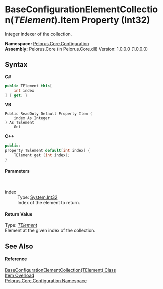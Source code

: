 # BaseConfigurationElementCollection(*TElement*).Item Property (Int32)
 

Integer indexer of the collection.

**Namespace:**&nbsp;<a href="74405DDA">Pelorus.Core.Configuration</a><br />**Assembly:**&nbsp;Pelorus.Core (in Pelorus.Core.dll) Version: 1.0.0.0 (1.0.0.0)

## Syntax

**C#**<br />
``` C#
public TElement this[
	int index
] { get; }
```

**VB**<br />
``` VB
Public ReadOnly Default Property Item ( 
	index As Integer
) As TElement
	Get
```

**C++**<br />
``` C++
public:
property TElement default[int index] {
	TElement get (int index);
}
```


#### Parameters
&nbsp;<dl><dt>index</dt><dd>Type: <a href="http://msdn2.microsoft.com/en-us/library/td2s409d" target="_blank">System.Int32</a><br />Index of the element to return.</dd></dl>

#### Return Value
Type: <a href="CAF267CA">*TElement*</a><br />Element at the given index of the collection.

## See Also


#### Reference
<a href="CAF267CA">BaseConfigurationElementCollection(TElement) Class</a><br /><a href="C71FDD8">Item Overload</a><br /><a href="74405DDA">Pelorus.Core.Configuration Namespace</a><br />